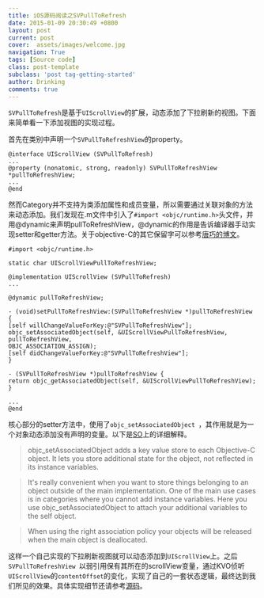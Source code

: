 ```yaml
---
title: iOS源码阅读之SVPullToRefresh
date: 2015-01-09 20:30:49 +0800
layout: post
current: post
cover:  assets/images/welcome.jpg
navigation: True
tags: [Source code]
class: post-template
subclass: 'post tag-getting-started'
author: Drinking
comments: true
---
```


`SVPullToRefresh`是基于`UIScrollView`的扩展，动态添加了下拉刷新的视图。下面来简单看一下添加视图的实现过程。

首先在类别中声明一个`SVPullToRefreshView`的property。

```objc
@interface UIScrollView (SVPullToRefresh)
...
@property (nonatomic, strong, readonly) SVPullToRefreshView *pullToRefreshView;
...
@end
```

然而Category并不支持为类添加属性和成员变量，所以需要通过关联对象的方法来动态添加。我们发现在.m文件中引入了`#import <objc/runtime.h>`头文件，并用@dynamic来声明pullToRefreshView，@dynamic的作用是告诉编译器手动实现setter和getter方法。关于objective-C的其它保留字可以参考[唐巧的博文](http://blog.devtang.com/blog/2013/04/29/the-missing-objc-keywords/)。

```objc
#import <objc/runtime.h>

static char UIScrollViewPullToRefreshView;

@implementation UIScrollView (SVPullToRefresh)
...

@dynamic pullToRefreshView;

- (void)setPullToRefreshView:(SVPullToRefreshView *)pullToRefreshView {
[self willChangeValueForKey:@"SVPullToRefreshView"];
objc_setAssociatedObject(self, &UIScrollViewPullToRefreshView,
pullToRefreshView,
OBJC_ASSOCIATION_ASSIGN);
[self didChangeValueForKey:@"SVPullToRefreshView"];
}

- (SVPullToRefreshView *)pullToRefreshView {
return objc_getAssociatedObject(self, &UIScrollViewPullToRefreshView);
}

...
@end
```

核心部分的setter方法中，使用了`objc_setAssociatedObject `，其作用就是为一个对象动态添加没有声明的变量。以下是[SO](http://stackoverflow.com/questions/5909412/what-is-objc-setassociatedobject-and-in-what-cases-should-it-be-used)上的详细解释。

>objc_setAssociatedObject adds a key value store to each Objective-C object. It lets you store additional state for the object, not reflected in its instance variables.

>It's really convenient when you want to store things belonging to an object outside of the main implementation. One of the main use cases is in categories where you cannot add instance variables. Here you use objc_setAssociatedObject to attach your additional variables to the self object.

>When using the right association policy your objects will be released when the main object is deallocated.

这样一个自己实现的下拉刷新视图就可以动态添加到`UIScrollView`上。之后`SVPullToRefreshView `以弱引用保有其所在的scrollView变量，通过KVO侦听`UIScrollView`的`contentOffset`的变化，实现了自己的一套状态逻辑，最终达到我们所见的效果。具体实现细节还请参考[源码](https://github.com/samvermette/SVPullToRefresh)。